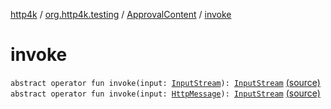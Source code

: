 [http4k](../../index.md) / [org.http4k.testing](../index.md) / [ApprovalContent](index.md) / [invoke](./invoke.md)

# invoke

`abstract operator fun invoke(input: `[`InputStream`](https://docs.oracle.com/javase/6/docs/api/java/io/InputStream.html)`): `[`InputStream`](https://docs.oracle.com/javase/6/docs/api/java/io/InputStream.html) [(source)](https://github.com/http4k/http4k/blob/master/http4k-testing-approval/src/main/kotlin/org/http4k/testing/ApprovalContent.kt#L10)
`abstract operator fun invoke(input: `[`HttpMessage`](../../org.http4k.core/-http-message/index.md)`): `[`InputStream`](https://docs.oracle.com/javase/6/docs/api/java/io/InputStream.html) [(source)](https://github.com/http4k/http4k/blob/master/http4k-testing-approval/src/main/kotlin/org/http4k/testing/ApprovalContent.kt#L11)